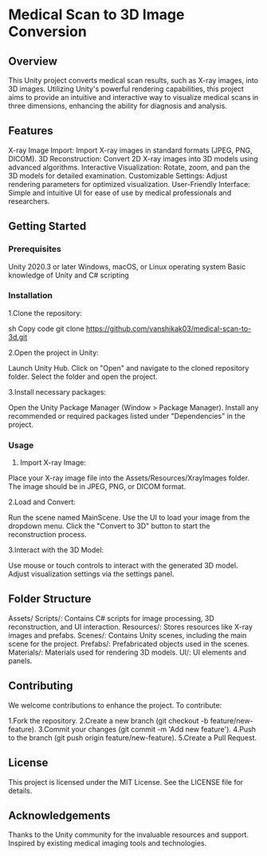 # Medical Scan to 3D Image Conversion
## Overview
This Unity project converts medical scan results, such as X-ray images, into 3D images. Utilizing Unity's powerful rendering capabilities, this project aims to provide an intuitive and interactive way to visualize medical scans in three dimensions, enhancing the ability for diagnosis and analysis.

## Features
X-ray Image Import: Import X-ray images in standard formats (JPEG, PNG, DICOM).
3D Reconstruction: Convert 2D X-ray images into 3D models using advanced algorithms.
Interactive Visualization: Rotate, zoom, and pan the 3D models for detailed examination.
Customizable Settings: Adjust rendering parameters for optimized visualization.
User-Friendly Interface: Simple and intuitive UI for ease of use by medical professionals and researchers.
## Getting Started
### Prerequisites
Unity 2020.3 or later
Windows, macOS, or Linux operating system
Basic knowledge of Unity and C# scripting

### Installation
1.Clone the repository:

sh 
Copy code
git clone https://github.com/vanshikak03/medical-scan-to-3d.git

2.Open the project in Unity:

Launch Unity Hub.
Click on "Open" and navigate to the cloned repository folder.
Select the folder and open the project.

3.Install necessary packages:

Open the Unity Package Manager (Window > Package Manager).
Install any recommended or required packages listed under "Dependencies" in the project.
### Usage
1. Import X-ray Image:

Place your X-ray image file into the Assets/Resources/XrayImages folder.
The image should be in JPEG, PNG, or DICOM format.

2.Load and Convert:

Run the scene named MainScene.
Use the UI to load your image from the dropdown menu.
Click the "Convert to 3D" button to start the reconstruction process.

3.Interact with the 3D Model:

Use mouse or touch controls to interact with the generated 3D model.
Adjust visualization settings via the settings panel.

## Folder Structure
Assets/
Scripts/: Contains C# scripts for image processing, 3D reconstruction, and UI interaction.
Resources/: Stores resources like X-ray images and prefabs.
Scenes/: Contains Unity scenes, including the main scene for the project.
Prefabs/: Prefabricated objects used in the scenes.
Materials/: Materials used for rendering 3D models.
UI/: UI elements and panels.

## Contributing
We welcome contributions to enhance the project. To contribute:

1.Fork the repository.
2.Create a new branch (git checkout -b feature/new-feature).
3.Commit your changes (git commit -m 'Add new feature').
4.Push to the branch (git push origin feature/new-feature).
5.Create a Pull Request.

## License
This project is licensed under the MIT License. See the LICENSE file for details.

## Acknowledgements
Thanks to the Unity community for the invaluable resources and support.
Inspired by existing medical imaging tools and technologies.

